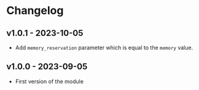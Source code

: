 # Changelog

<a name="v1.0.1"></a>
## v1.0.1 - 2023-10-05

- Add `memory_reservation` parameter which is equal to the `memory` value.

<a name="v1.0.0"></a>
## v1.0.0 - 2023-09-05

- First version of the module

